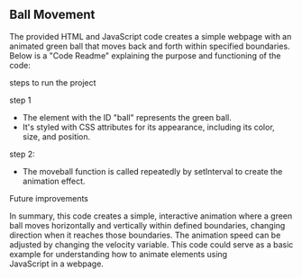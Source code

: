 ## Ball Movement

The provided HTML and JavaScript code creates a simple webpage with an animated green ball that moves back and forth within specified boundaries. Below is a "Code Readme" explaining the purpose and functioning of the code:

steps to run the project

 step 1
 
   - The  element with the ID "ball" represents the green ball.
   - It's styled with CSS attributes for its appearance, including its color, size, and position.

step 2:

   - The moveball function is called repeatedly by setInterval to create the animation effect.
     
Future improvements

In summary, this code creates a simple, interactive animation where a green ball moves horizontally and vertically within defined boundaries, changing direction when it reaches those boundaries. The animation speed can be adjusted by changing the velocity variable. This code could serve as a basic example for understanding how to animate elements using JavaScript in a webpage.
